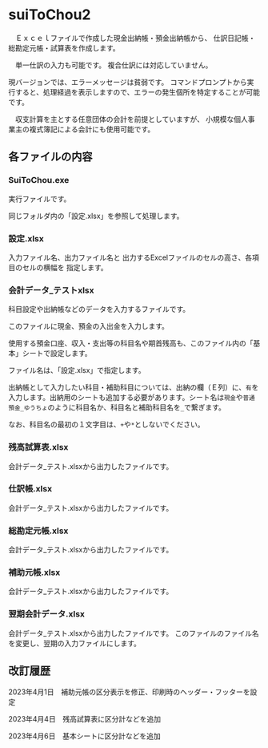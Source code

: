 # suiToChou2

　Ｅｘｃｅｌファイルで作成した現金出納帳・預金出納帳から、
仕訳日記帳・総勘定元帳・試算表を作成します。

　単一仕訳の入力も可能です。
複合仕訳には対応していません。

 現バージョンでは、エラーメッセージは貧弱です。
 コマンドプロンプトから実行すると、処理経過を表示しますので、エラーの発生個所を特定することが可能です。

　収支計算を主とする任意団体の会計を前提としていますが、
小規模な個人事業主の複式簿記による会計にも使用可能です。

## 各ファイルの内容

### SuiToChou.exe

実行ファイルです。

同じフォルダ内の「設定.xlsx」を参照して処理します。

### 設定.xlsx

入力ファイル名、出力ファイル名と
出力するExcelファイルのセルの高さ、各項目のセルの横幅を
指定します。

### 会計データ_テストxlsx
科目設定や出納帳などのデータを入力するファイルです。

このファイルに現金、預金の入出金を入力します。

使用する預金口座、収入・支出等の科目名や期首残高も、このファイル内の「基本」シートで設定します。

ファイル名は、「設定.xlsx」で指定します。

出納帳として入力したい科目・補助科目については、出納の欄（Ｅ列）に、`有`を入力します。出納用のシートも追加する必要があります。シート名は`現金`や`普通預金_ゆうちょ`のように科目名か、科目名と補助科目名を`_`で繋ぎます。

なお、科目名の最初の１文字目は、`+`や`*`としないでください。

### 残高試算表.xlsx
会計データ_テスト.xlsxから出力したファイルです。

### 仕訳帳.xlsx
会計データ_テスト.xlsxから出力したファイルです。

### 総勘定元帳.xlsx
会計データ_テスト.xlsxから出力したファイルです。

### 補助元帳.xlsx
会計データ_テスト.xlsxから出力したファイルです。

### 翌期会計データ.xlsx
会計データ_テスト.xlsxから出力したファイルです。
このファイルのファイル名を変更し、翌期の入力ファイルにします。

## 改訂履歴

2023年4月1日　補助元帳の区分表示を修正、印刷時のヘッダー・フッターを設定

2023年4月4日　残高試算表に区分計などを追加

2023年4月6日　基本シートに区分計などを追加

